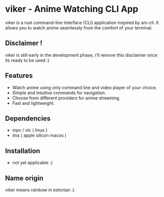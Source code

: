 # viker - Anime Watching CLI App

viker is a rust command-line interface (CLI) application inspired by ani-cli. It allows you to watch anime seamlessly from the comfort of your terminal.
## Disclaimer !
viker is still early in the development phase, i'll remove this disclaimer once its ready to be used :) 
## Features

- Watch anime using only command line and video player of your choice.
- Simple and intuitive commands for navigation.
- Choose from different providers for anime streaming.
- Fast and lightweight.

## Dependencies

- mpv / vlc ( linux )
- iina ( apple silicon macos )

## Installation

- not yet applicable :(

## Name origin
viker means rainbow in estonian :)